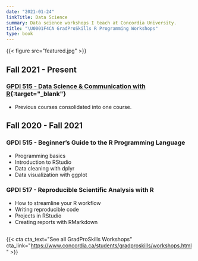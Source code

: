 ```yaml
---
date: "2021-01-24"
linkTitle: Data Science
summary: Data science workshops I teach at Concordia University.
title: "\U0001F4CA GradProSkills R Programming Workshops"
type: book
---
```


{{< figure src="featured.jpg" >}}

## Fall 2021 - Present

### [GPDI 515 - Data Science & Communication with R](https://www.concordia.ca/students/gradproskills/workshops/details.html?subject_area=GPDI&catalog_number=515){:target="_blank"}

- Previous courses consolidated into one course.

## Fall 2020 - Fall 2021

### GPDI 515 - Beginner’s Guide to the R Programming Language

- Programming basics
- Introduction to RStudio
- Data cleaning with dplyr
- Data visualization with ggplot

### GPDI 517 - Reproducible Scientific Analysis with R

- How to streamline your R workflow
- Writing reproducible code
- Projects in RStudio
- Creating reports with RMarkdown

## 


{{< cta cta_text="See all GradProSkills Workshops" cta_link="https://www.concordia.ca/students/gradproskills/workshops.html" >}}
